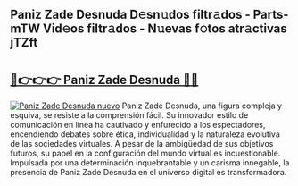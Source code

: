 ## Paniz Zade Desnuda D𝚎sn𝚞dos filtr𝚊dos - Parts-mTW Vid𝚎os filtr𝚊dos - N𝚞evas f𝚘tos atr𝚊ctivas jTZft

# <h2><a href="http://mb5ct3j.tromn.icu/?c=Paniz+Zade+Desnuda">🔗👉👉👉 Paniz Zade Desnuda 🔗🔗</a></h2>

[![Paniz Zade Desnuda nuevo](https://i.imgur.com/pEAQMta.gif)](http://mb5ct3j.tromn.icu/?c=Paniz+Zade+Desnuda)
Paniz Zade Desnuda, una figura compleja y esquiva, se resiste a la comprensión fácil. Su innovador estilo de comunicación en línea ha cautivado y enfurecido a los espectadores, encendiendo debates sobre ética, individualidad y la naturaleza evolutiva de las sociedades virtuales. A pesar de la ambigüedad de sus objetivos futuros, su papel en la configuración del mundo virtual es incuestionable. Impulsada por una determinación inquebrantable y un carisma innegable, la presencia de Paniz Zade Desnuda en el universo digital es transformadora.
